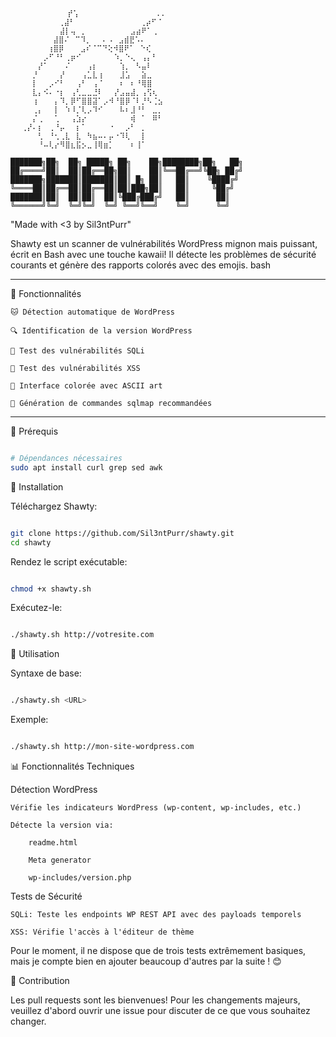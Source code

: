 ```
⠀⠀⠀⠀ ⠀⠀⠀  ⠀⡞⢡ ⠀⠀⠀⠀⠀⠀⠀⠀⠀⠀⠀   .. 
⠀⠀⠀⠀ ⠀⠀⠀⠀⢀⣼⠃⠀⠀⠀⠀⠀⠀⠀⠀⠀⠀⠀⠀⢀⡴⠋⠈
⠀⠀⠀⠀⠀⠀⠀⠀⠀⣼⡇⢤⠀⡀⠀⠀⠀⠀⠀⠀⠀⠀⣠⣴⠟⠁⢀⠀
 ⠀⠀⠀⠀⠀⠀⠀⣼⣿⠌⠀⠉⠹⡀⠀⠀⠄⠠⠀⣠⣾⣟⠡⠄⠀⠀⠀
 ⠀⠀⠀⠀⠀⠀⢰⣿⡿⠀⠀⠀⣠⠎⠈⠉⠙⢕⠺⣿⠟⠁⠀⠑⢎⠀⠀
⠀⠀⠀⠀⠀⠀⡠⠋⠘⠃⢀⡶⠊⠀⠀⠀⠀⠀⠀⠱⡀⠑⢄⠀⢠⡄⠃⠀
⠀⠀⠀⠀⠀⡜⠁⠀⠀⠀⠌⠀⠀⠀⢠⡆⠀⠀⠀⠀⢱⡀⠀⠣⣤⠇⠀⠀
⠀⠀⠀⠀⡘⠀⠀⠀⠀⡜⠀⠀⠀⢠⣁⣇⢰⠀⠀⠀⣸⣡⠀⠀⣵⣀⠀⠀
⠀⠀⠀⠀⡇⠀⠀⡠⠊⠃⠀⠀⢠⠃⠀⢠⠈⠀⠀⠀⠆⠀⠆⠘⢿⣿⠀⠀
⠀⠀⠀⠀⣇⡄⠪⠄⠐⡆⠀⢠⢃⣀⣀⣘⠇⠀⠀⡜⣠⣤⣼⡀⢠⢫⢆⠀
⠀⠀⠀⠀⢰⠀⠀⠀⡄⠹⡀⡿⠋⣿⣿⣽⠁⡠⠺⠘⣿⡿⠈⠇⡘⠣⢈⣢
⠀⠀⠀⠀⢀⡄⠀⠀⡇⠀⠱⠸⡈⢇⡠⠹⠊⠀⠀⠀⠧⠆⣸⠘⠃⠀⣀⡀
⠀⠀⠀⠀⡌⢀⠀⠀⢁⠀⠀⢠⣱⡔⠀⠀⠀⠀⠀⠀⠀⠀⢾⠀⠁⠀⠿⠃
⠀⠀⢀⡜⠄⡆⠀⢀⠘⡤⠀⠀⡆⠁⠀⠀⠀⠀⠐⠀⠀⡠⠃⠀⡀⠀⠀⠀
⠀⠀⠀⠀⠀⢃⠀⠘⢂⢀⣇⠀⣇⠀⠳⣦⠤⠄⡤⠐⠹⢇⠀⠀⡇⠀⠀⠀
⠀⠀⠀⠀⠀⠘⠤⢇⡔⠻⣿⣆⣯⡢⣀⢸⢿⣶⡁⠀⠀⠀⠆⢸⠁⠀⠀⠀

███████╗██╗  ██╗ █████╗ ██╗    ██╗████████╗██╗   ██╗
██╔════╝██║  ██║██╔══██╗██║    ██║╚══██╔══╝╚██╗ ██╔╝
███████╗███████║███████║██║ █╗ ██║   ██║    ╚████╔╝
╚════██║██╔══██║██╔══██║██║███╗██║   ██║     ╚██╔╝
███████║██║  ██║██║  ██║╚███╔███╔╝   ██║      ██║
╚══════╝╚═╝  ╚═╝╚═╝  ╚═╝ ╚══╝╚══╝    ╚═╝      ╚═╝
```
"Made with <3 by Sil3ntPurr"

Shawty est un scanner de vulnérabilités WordPress mignon mais puissant, écrit en Bash avec une touche kawaii! Il détecte les problèmes de sécurité courants et génère des rapports colorés avec des emojis.
bash
___

🌸 Fonctionnalités

    🐱 Détection automatique de WordPress

    🔍 Identification de la version WordPress

    💉 Test des vulnérabilités SQLi

    🎯 Test des vulnérabilités XSS

    🎨 Interface colorée avec ASCII art

    📝 Génération de commandes sqlmap recommandées

___

🍡 Prérequis
```bash

# Dépendances nécessaires
sudo apt install curl grep sed awk
```

🍬 Installation

Téléchargez Shawty:

```bash

git clone https://github.com/Sil3ntPurr/shawty.git
cd shawty
```

Rendez le script exécutable:

```bash

chmod +x shawty.sh
```

Exécutez-le:

```bash

./shawty.sh http://votresite.com
```

🍥 Utilisation

Syntaxe de base:

```bash

./shawty.sh <URL>
```

Exemple:

```bash

./shawty.sh http://mon-site-wordpress.com
```

📊 Fonctionnalités Techniques

Détection WordPress

    Vérifie les indicateurs WordPress (wp-content, wp-includes, etc.)

    Détecte la version via:

        readme.html

        Meta generator

        wp-includes/version.php

Tests de Sécurité

    SQLi: Teste les endpoints WP REST API avec des payloads temporels

    XSS: Vérifie l'accès à l'éditeur de thème

Pour le moment, il ne dispose que de trois tests extrêmement basiques, mais je compte bien en ajouter beaucoup d'autres par la suite ! 😊

💖 Contribution

Les pull requests sont les bienvenues! Pour les changements majeurs, veuillez d'abord ouvrir une issue pour discuter de ce que vous souhaitez changer.

